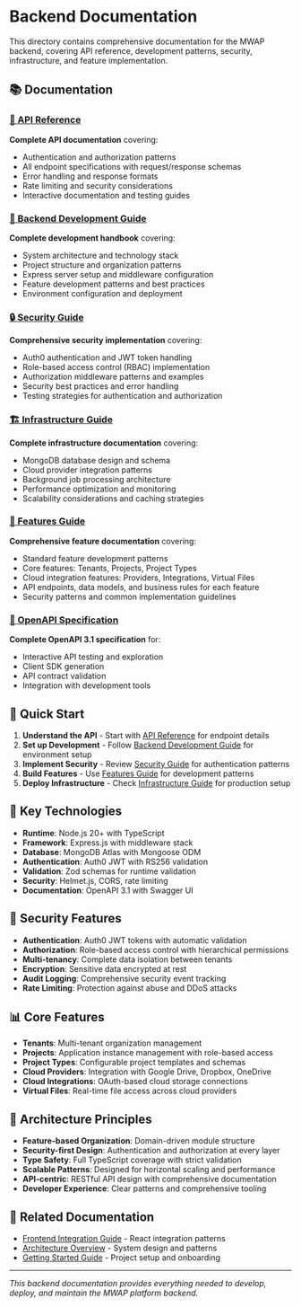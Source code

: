 # Backend Documentation

This directory contains comprehensive documentation for the MWAP backend, covering API reference, development patterns, security, infrastructure, and feature implementation.

## 📚 Documentation

### [📖 API Reference](./api-reference.md)
**Complete API documentation** covering:
- Authentication and authorization patterns
- All endpoint specifications with request/response schemas
- Error handling and response formats
- Rate limiting and security considerations
- Interactive documentation and testing guides

### [🔧 Backend Development Guide](./backend-guide.md)
**Complete development handbook** covering:
- System architecture and technology stack
- Project structure and organization patterns
- Express server setup and middleware configuration
- Feature development patterns and best practices
- Environment configuration and deployment

### [🔒 Security Guide](./security.md)
**Comprehensive security implementation** covering:
- Auth0 authentication and JWT token handling
- Role-based access control (RBAC) implementation
- Authorization middleware patterns and examples
- Security best practices and error handling
- Testing strategies for authentication and authorization

### [🏗️ Infrastructure Guide](./infrastructure.md)
**Complete infrastructure documentation** covering:
- MongoDB database design and schema
- Cloud provider integration patterns
- Background job processing architecture
- Performance optimization and monitoring
- Scalability considerations and caching strategies

### [🎯 Features Guide](./features.md)
**Comprehensive feature documentation** covering:
- Standard feature development patterns
- Core features: Tenants, Projects, Project Types
- Cloud integration features: Providers, Integrations, Virtual Files
- API endpoints, data models, and business rules for each feature
- Security patterns and common implementation guidelines

### [📄 OpenAPI Specification](./v3-openAPI.yaml)
**Complete OpenAPI 3.1 specification** for:
- Interactive API testing and exploration
- Client SDK generation
- API contract validation
- Integration with development tools

## 🚀 Quick Start

1. **Understand the API** - Start with [API Reference](./api-reference.md) for endpoint details
2. **Set up Development** - Follow [Backend Development Guide](./backend-guide.md) for environment setup
3. **Implement Security** - Review [Security Guide](./security.md) for authentication patterns
4. **Build Features** - Use [Features Guide](./features.md) for development patterns
5. **Deploy Infrastructure** - Check [Infrastructure Guide](./infrastructure.md) for production setup

## 🎯 Key Technologies

- **Runtime**: Node.js 20+ with TypeScript
- **Framework**: Express.js with middleware stack
- **Database**: MongoDB Atlas with Mongoose ODM
- **Authentication**: Auth0 JWT with RS256 validation
- **Validation**: Zod schemas for runtime validation
- **Security**: Helmet.js, CORS, rate limiting
- **Documentation**: OpenAPI 3.1 with Swagger UI

## 🔐 Security Features

- **Authentication**: Auth0 JWT tokens with automatic validation
- **Authorization**: Role-based access control with hierarchical permissions
- **Multi-tenancy**: Complete data isolation between tenants
- **Encryption**: Sensitive data encrypted at rest
- **Audit Logging**: Comprehensive security event tracking
- **Rate Limiting**: Protection against abuse and DDoS attacks

## 📊 Core Features

- **Tenants**: Multi-tenant organization management
- **Projects**: Application instance management with role-based access
- **Project Types**: Configurable project templates and schemas
- **Cloud Providers**: Integration with Google Drive, Dropbox, OneDrive
- **Cloud Integrations**: OAuth-based cloud storage connections
- **Virtual Files**: Real-time file access across cloud providers

## 🧩 Architecture Principles

- **Feature-based Organization**: Domain-driven module structure
- **Security-first Design**: Authentication and authorization at every layer
- **Type Safety**: Full TypeScript coverage with strict validation
- **Scalable Patterns**: Designed for horizontal scaling and performance
- **API-centric**: RESTful API design with comprehensive documentation
- **Developer Experience**: Clear patterns and comprehensive tooling

## 📖 Related Documentation

- [Frontend Integration Guide](../03-Frontend/frontend-guide.md) - React integration patterns
- [Architecture Overview](../02-Architecture/architecture.md) - System design and patterns
- [Getting Started Guide](../01-Getting-Started/getting-started.md) - Project setup and onboarding

---
*This backend documentation provides everything needed to develop, deploy, and maintain the MWAP platform backend.* 